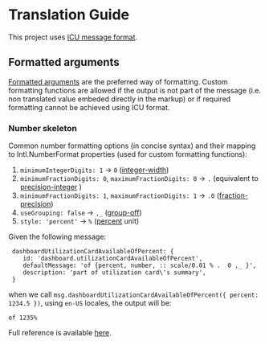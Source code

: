  Translation Guide
 ======

This project uses [ICU message format](https://formatjs.io/docs/core-concepts/icu-syntax/).

 ## Formatted arguments

[Formatted arguments](https://formatjs.io/docs/core-concepts/icu-syntax/#formatted-argument) are the preferred way of formatting. Custom formatting functions are allowed if the output is not part of the message (i.e. non translated value embeded directly in the markup) or if required formatting cannot be achieved using ICU format.
 
 ### Number skeleton

Common number formatting options (in concise syntax) and their mapping to Intl.NumberFormat properties (used for custom formatting functions):
1. `minimumIntegerDigits: 1` -> `0` ([integer-width](https://unicode-org.github.io/icu/userguide/format_parse/numbers/skeletons.html#integer-width))
2. `minimumFractionDigits: 0`, `maximumFractionDigits: 0` -> `.` (equivalent to [precision-integer](https://unicode-org.github.io/icu/userguide/format_parse/numbers/skeletons.html#precision) )
3. `minimumFractionDigits: 1`, `maximumFractionDigits: 1` -> `.0` ([fraction-precision](https://unicode-org.github.io/icu/userguide/format_parse/numbers/skeletons.html#fraction-precision))
4. `useGrouping: false` -> `,_` ([group-off](https://unicode-org.github.io/icu/userguide/format_parse/numbers/skeletons.html#grouping))
5. `style: 'percent'` -> `%` ([percent](https://unicode-org.github.io/icu/userguide/format_parse/numbers/skeletons.html#unit) unit)

Given the following message:
```console
 dashboardUtilizationCardAvailableOfPercent: {
    id: 'dashboard.utilizationCardAvailableOfPercent',
    defaultMessage: 'of {percent, number, :: scale/0.01 % .  0 ,_ }',
    description: 'part of utilization card\'s summary',
 }
```
when we call `msg.dashboardUtilizationCardAvailableOfPercent({ percent: 1234.5 })`, using `en-US` locales, the output will be:

```
of 1235%
```


 Full reference is available [here](https://unicode-org.github.io/icu/userguide/format_parse/numbers/skeletons.html).
 
 


